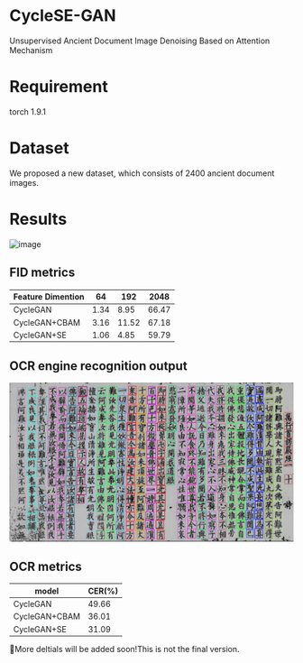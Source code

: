 # CycleSE-GAN
Unsupervised Ancient Document Image Denoising Based on Attention Mechanism

# Requirement
  torch 1.9.1

# Dataset
  We proposed a new dataset, which consists of 2400 ancient document images.
  
# Results
![image](https://github.com/RylonW/CycleSE-GAN/blob/main/pic/denoise_result.png)


## FID metrics
| Feature Dimention  | 64 | 192    | 2048  |
|--------|------------|-------   |--------|
| CycleGAN | 1.34    | 8.95   | 66.47 | 
| CycleGAN+CBAM | 3.16    | 11.52   | 67.18 |
| CycleGAN+SE | 1.06    | 4.85   | 59.79 | 

## OCR engine recognition output
![image](https://github.com/RylonW/CycleSE-GAN/blob/main/pic/recognition.png)
## OCR metrics
| model  | CER(%) | 
|--------|------------|
| CycleGAN | 49.66    |
| CycleGAN+CBAM | 36.01    |
| CycleGAN+SE | 31.09    |

:cherries:More deltials will be added soon!This is not the final version.

